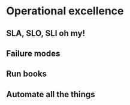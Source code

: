# Operational excellence

## SLA, SLO, SLI oh my!

## Failure modes

## Run books

## Automate all the things